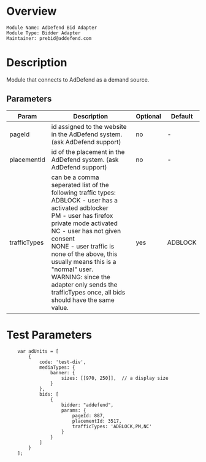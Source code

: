 # Overview

```
Module Name: AdDefend Bid Adapter
Module Type: Bidder Adapter
Maintainer: prebid@addefend.com
```

# Description

Module that connects to AdDefend as a demand source. 

## Parameters
| Param        | Description           | Optional  | Default  |
| ------------- | ------------- | ----- | ----- |
| pageId | id assigned to the website in the AdDefend system. (ask AdDefend support) | no | - |
| placementId | id of the placement in the AdDefend system.  (ask AdDefend support) | no | - |
| trafficTypes      | can be a comma seperated list of the following traffic types:<br/>ADBLOCK - user has a activated adblocker<br/>PM - user has firefox private mode activated<br/>NC - user has not given consent<br/>NONE - user traffic is none of the above, this usually means this is a "normal" user.<br/>WARNING: since the adapter only sends the trafficTypes once, all bids should have the same value.  | yes | ADBLOCK |


# Test Parameters
```
    var adUnits = [
        {
            code: 'test-div',
            mediaTypes: {
                banner: {
                    sizes: [[970, 250]],  // a display size
                }
            },
            bids: [
                {
                    bidder: "addefend",
                    params: {
                        pageId: 887,
                        placementId: 3517,
                        trafficTypes: 'ADBLOCK,PM,NC'
                    }
                }
            ]
        }
    ];
```
